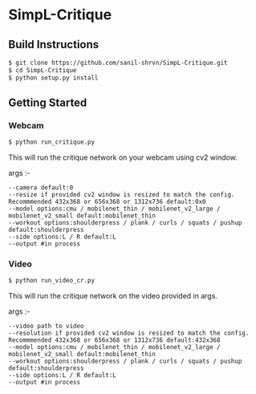# SimpL-Critique

## Build Instructions
```bash
$ git clone https://github.com/sanil-shrvn/SimpL-Critique.git
$ cd SimpL-Critique
$ python setup.py install
```

## Getting Started
### Webcam
```bash
$ python run_critique.py
```
This will run the critique network on your webcam using cv2 window.

args :-
```
--camera default:0
--resize if provided cv2 window is resized to match the config. Recommmended 432x368 or 656x368 or 1312x736 default:0x0
--model options:cmu / mobilenet_thin / mobilenet_v2_large / mobilenet_v2_small default:mobilenet_thin
--workout options:shoulderpress / plank / curls / squats / pushup default:shoulderpress
--side options:L / R default:L
--output #in process
```
### Video
```bash
$ python run_video_cr.py
```
This will run the critique network on the video provided in args.

args :-
```
--video path to video
--resolution if provided cv2 window is resized to match the config. Recommmended 432x368 or 656x368 or 1312x736 default:432x368
--model options:cmu / mobilenet_thin / mobilenet_v2_large / mobilenet_v2_small default:mobilenet_thin
--workout options:shoulderpress / plank / curls / squats / pushup default:shoulderpress
--side options:L / R default:L
--output #in process
```
